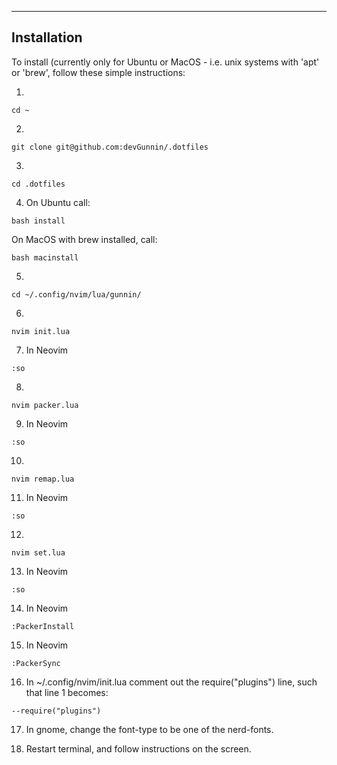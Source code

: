 --------------------------------------------------------------
Installation
--------------------------------------------------------------

To install (currently only for Ubuntu or MacOS - i.e. unix systems with 'apt' or 'brew', follow these simple instructions:

1. 

```
cd ~
```

2.

```
git clone git@github.com:devGunnin/.dotfiles
```

3.

```
cd .dotfiles
```

4. On Ubuntu call:

```
bash install
```

On MacOS with brew installed, call:

```
bash macinstall
```

5.

```
cd ~/.config/nvim/lua/gunnin/
```

6.

```
nvim init.lua
```

7. In Neovim

```
:so
```

8. 

```
nvim packer.lua
```

9. In Neovim

```
:so
```

10. 

```
nvim remap.lua
```

11. In Neovim

```
:so
```

12. 

```
nvim set.lua
```

13. In Neovim

```
:so
```

14. In Neovim 

```
:PackerInstall
```

15. In Neovim

```
:PackerSync
```

16. In ~/.config/nvim/init.lua comment out the require("plugins") line, such that line 1 becomes:

```
--require("plugins")
```

17. In gnome, change the font-type to be one of the nerd-fonts.

18. Restart terminal, and follow instructions on the screen.
